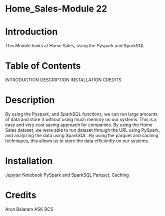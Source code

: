 # Home_Sales-Module 22 

# Introduction 
This Module looks at Home Sales, using the Pyspark and SparkSQL 

# Table of Contents
INTRODUCTION
DESCRIPTION
INSTALLATION
CREDITS


# Description

By using the Pyspark, and SparkSQL functions, we can run large amounts of data and store it without using much memory on our systems. This is a easy and very 
cost saving approach for companies. By using the Home Sales dataset, we were able to run dataset through the URL using PySpark, and analyzing the data 
using SparkSQL. By using the parquet and caching techniques, this allows us to store the data efficiently on our systems.

# Installation

Jupyter Notebook
PySpark and SparkSQL 
Parquet, Caching 

# Credits

Arun Balaram
ASK BCS
